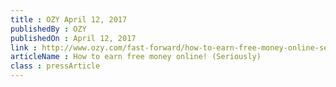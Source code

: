 ```yaml
---
title : OZY April 12, 2017
publishedBy : OZY
publishedOn : April 12, 2017
link : http://www.ozy.com/fast-forward/how-to-earn-free-money-online-seriously/76407
articleName : How to earn free money online! (Seriously)
class : pressArticle
---
```


